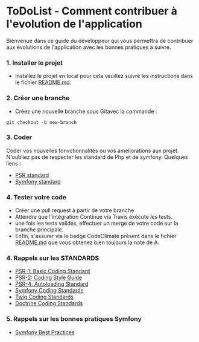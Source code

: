 # ToDoList - Comment contribuer à l'evolution de l'application <br/>

Bienvenue dans ce guide du développeur qui vous permettra de contribuer aux évolutions de l'application avec les bonnes pratiques à suivre.

### 1. Installer le projet

- Installez le projet en local pour cela veuillez suivre les instructions dans le fichier [README.md](README.md).

### 2. Créer une branche

- Créez une nouvelle branche sous Gitavec la commande :

```
git checkout -b new-branch
```

### 3. Coder

Coder vos nouvelles fonvctionnalités ou vos ameliorations aux projet.
N'oubliez pas de respecter les standard de Php et de symfony.
Quelques liens :

- <a href="https://www.php-fig.org/psr/" target="_blank">PSR standard</a>
- <a href="https://symfony.com/doc/5.4/contributing/code/standards.html" target="_blank">Symfony standard</a>

### 4. Tester votre code

- Créer une pull request à partir de votre branche
- Attendre que l'intégration Continue via Travis éxécute les tests.
- une fois les tests validés, effectuer un merge de votre code sur la branche principale.
- Enfin, s'assurer via le badge CodeClimate présent dans le fichier [README.md](README.md) que vous obtenez bien toujours la note de A.

### 4. Rappels sur les STANDARDS

- <a href="https://github.com/php-fig/fig-standards/blob/master/accepted/PSR-1-basic-coding-standard.md" target="_blank">PSR-1: Basic Coding Standard</a>
- <a href="https://github.com/php-fig/fig-standards/blob/master/accepted/PSR-2-coding-style-guide.md" target="_blank">PSR-2: Coding Style Guide</a>
- <a href="https://github.com/php-fig/fig-standards/blob/master/accepted/PSR-4-autoloader.md" target="_blank">PSR-4: Autoloading Standard</a>
- <a href="https://symfony.com/doc/4.4/contributing/code/standards.html" target="_blank">Symfony Coding Standards</a>
- <a href="https://twig.symfony.com/doc/2.x/coding_standards.html" target="_blank">Twig Coding Standards</a>
- <a href="https://www.doctrine-project.org/projects/doctrine-coding-standard/en/8.2/index.html" target="_blank">Doctrine Coding Standards</a>

### 5. Rappels sur les bonnes pratiques Symfony

- <a href="https://symfony.com/doc/4.4/best_practices.html" target="_blank">Symfony Best Practices</a>
